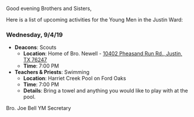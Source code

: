 Good evening Brothers and Sisters,

Here is a list of upcoming activities for the Young Men in the Justin Ward:


### Wednesday, 9/4/19
- **Deacons**: Scouts
	- **Location**: Home of Bro. Newell - [10402 Pheasand Run Rd., Justin, TX 76247](https://goo.gl/maps/qTW65qAKBHDyWAu66)
	- **Time**: 7:00 PM
- **Teachers & Priests**: Swimming
	- **Location**: Harriet Creek Pool on Ford Oaks
	- **Time**: 7:00 PM
	- **Details**: Bring a towel and anything you would like to play with at the pool.


Bro. Joe Bell
YM Secretary
